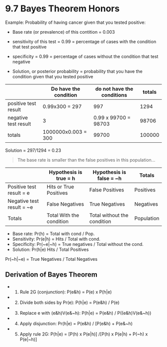 # 9.7 Bayes Theorem Honors

Example: Probability of having cancer given that you tested positive:

- Base rate (or prevalence) of this contition = 0.003

- sensitivity of this test = 0.99 = percentage of cases with the condition that test positive

- specificity = 0.99 = percentage of cases without the condition that test negative

- Solution, or posterior probability = probability that you have the condition given that you tested positive

| | Do have the condition| do not have the conditions | totals|
|----|----|-----|-----|
|positive test result| 0.99x300 = 297 |997 |1294|
|negative test result| 3 |0.99 x 99700 = 98703 |98706|
|totals | 1000000x0.003 = 300 |99700 |100000|

Solution = 297/1294 = 0.23

> The base rate is smaller than the false positives in this population...


| | Hypothesis is true = h| Hypothesis is false = ~h | Totals|
|----|----|-----|-----|
|Positive test result = e| Hits or True Positives | False Positives | Positives|
|Negative test result = ~e | False Negatives | True Negatives  | Negatives|
|Totals | Total With the condition |Total without the condition |Population|

- Base rate: Pr(h) = Total with cond / Pop.
- Sensitivity: Pr(e|h) = Hits / Total with cond.
- Specificity: Pr(~e|~h) = True negatives / Total without the cond.
- Solution: Pr(h|e) Hits / Total Positives

Pr(~h|~e) = True Negatives / Total Negatives

## Derivation of Bayes Theorem

- 1) Rule 2G (conjunction): P(e&h) = P(e) x P(h|e)
- 2) Divide both sides by Pr(e): P(h|e) = P(e&h) / P(e)
- 3) Replace e with (e&h)V(e&~h): P(h|e) = P(e&h) / P((e&h)V(e&~h))
- 4) Apply disjunction: Pr(h|e) = P(e&h) / [P(e&h) + P(e&~h)
- 5) Apply rule 2G: P(h|e) = [P(h) x P(e|h)] /[P(h) x P(e|h) + P(~h) x P(e|~h)]
